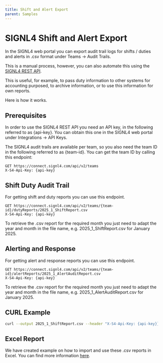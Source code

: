 ```yaml
---
title: Shift and Alert Export
parent: Samples
---
```


# SIGNL4 Shift and Alert Export

In the SIGNL4 web portal you can export audit trail logs for shifts / duties and alerts in .csv format under Teams -> Audit Trails.

This is a manual process, however, you can also automate this using the [SIGNL4 REST API](https://connect.signl4.com/api/docs/index.html?urls.primaryName=SIGNL4%20API%20V2).

This is useful, for example, to pass duty information to other systems for accounting purposed, to archive information, or to use this information for own reports.

Here is how it works.

## Prerequisites

In order to use the SIGNL4 REST API you need an API key, in the following referred to as {api-key}. You can obtain this one in the SIGNL4 web portal under Integrations -> API Keys.

The SIGNL4 audit trails are available per team, so you also need the team ID in the following referred to as {team-id}. You can get the team ID by calling this endpoint:

```
GET https://connect.signl4.com/api/v2/teams
X-S4-Api-Key: {api-key}
```

## Shift Duty Audit Trail

For getting shift and duty reports you can use this endpoint.

```
GET https://connect.signl4.com/api/v2/teams/{team-id}/dutyReports/2025_1_ShiftReport.csv
X-S4-Api-Key: {api-key}
```

To retrieve the .csv report for the required month you just need to adapt the year and month in the file name, e.g. 2025_1_ShiftReport.csv for January 2025.

## Alerting and Response

For getting alert and response reports you can use this endpoint.

```
GET https://connect.signl4.com/api/v2/teams/{team-id}/alertReports/2025_1_AlertAuditReport.csv
X-S4-Api-Key: {api-key}
```

To retrieve the .csv report for the required month you just need to adapt the year and month in the file name, e.g. 2025_1_AlertAuditReport.csv for January 2025.

## CURL Example

```bash
curl --output 2025_1_ShiftReport.csv --header "X-S4-Api-Key: {api-key}}" https://connect.signl4.com/api/v2/teams/{team-id}/dutyReports/2025_1_ShiftReport.csv
```

## Excel Report

We have created example on how to import and use these .csv reports in Excel. You can find more information [here](https://www.signl4.com/blog/alert-shift-reports-excel/).
